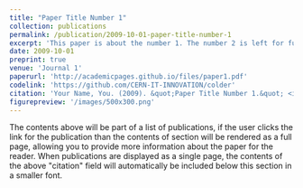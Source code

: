 ```yaml
---
title: "Paper Title Number 1"
collection: publications
permalink: /publication/2009-10-01-paper-title-number-1
excerpt: 'This paper is about the number 1. The number 2 is left for future work.'
date: 2009-10-01
preprint: true
venue: 'Journal 1'
paperurl: 'http://academicpages.github.io/files/paper1.pdf'
codelink: 'https://github.com/CERN-IT-INNOVATION/colder'
citation: 'Your Name, You. (2009). &quot;Paper Title Number 1.&quot; <i>Journal 1</i>. 1(1).'
figurepreview: '/images/500x300.png'
---
```


The contents above will be part of a list of publications, if the user clicks the link for the publication than the contents of section will be rendered as a full page, allowing you to provide more information about the paper for the reader. When publications are displayed as a single page, the contents of the above "citation" field will automatically be included below this section in a smaller font.
